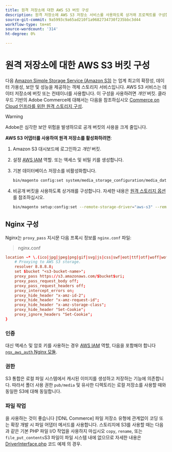 ```yaml
---
title: 원격 저장소에 대한 AWS S3 버킷 구성
description: 원격 저장소에 AWS S3 저장소 서비스를 사용하도록 상거래 프로젝트를 구성합니다.
source-git-commit: 9a5993c9a65ad210f1a9682734730f235bbc3d44
workflow-type: tm+mt
source-wordcount: '314'
ht-degree: 0%

---
```


# 원격 저장소에 대한 AWS S3 버킷 구성

다음 [Amazon Simple Storage Service (Amazon S3)][AWS S3] 는 업계 최고의 확장성, 데이터 가용성, 보안 및 성능을 제공하는 객체 스토리지 서비스입니다. AWS S3 서비스는 데이터 저장소에 버킷 또는 컨테이너를 사용합니다. 이 구성을 사용하려면 _개인_ 버킷. 클라우드 기반의 Adobe Commerce에 대해서는 다음을 참조하십시오 [Commerce on Cloud 인프라를 위한 원격 스토리지 구성](cloud-support.md).

>[!WARNING]
>
>Adobe은 심각한 보안 위험을 발생하므로 공개 버킷의 사용을 크게 줄입니다.

**AWS S3 어댑터를 사용하여 원격 저장소를 활성화하려면**:

1. Amazon S3 대시보드에 로그인하고 _개인_ 버킷.

1. 설정 [AWS IAM] 역할. 또는 액세스 및 비밀 키를 생성합니다.

1. 기본 데이터베이스 저장소를 비활성화합니다.

   ```bash
   bin/magento config:set system/media_storage_configuration/media_database 0
   ```

1. 비공개 버킷을 사용하도록 상거래를 구성합니다. 자세한 내용은 [원격 스토리지 옵션](remote-storage.md#remote-storage-options) 를 참조하십시오.

   ```bash
   bin/magento setup:config:set --remote-storage-driver="aws-s3" --remote-storage-bucket="<bucket-name>" --remote-storage-region="<region-name>" --remote-storage-prefix="<optional-prefix>" --remote-storage-key=<optional-access-key> --remote-storage-secret=<optional-secret-key> -n
   ```

## Nginx 구성

Nginx는 `proxy_pass` 지시문 다음 프록시 정보를 `nginx.conf` 파일:

>nginx.conf

```conf
location ~* \.(ico|jpg|jpeg|png|gif|svg|js|css|swf|eot|ttf|otf|woff|woff2)$ {
    # Proxying to AWS S3 storage.
    resolver 8.8.8.8;
    set $bucket "<s3-bucket-name>";
    proxy_pass https://s3.amazonaws.com/$bucket$uri;
    proxy_pass_request_body off;
    proxy_pass_request_headers off;
    proxy_intercept_errors on;
    proxy_hide_header "x-amz-id-2";
    proxy_hide_header "x-amz-request-id";
    proxy_hide_header "x-amz-storage-class";
    proxy_hide_header "Set-Cookie";
    proxy_ignore_headers "Set-Cookie";
}
```

### 인증

대신 액세스 및 암호 키를 사용하는 경우 [AWS IAM] 역할, 다음을 포함해야 합니다 [`ngx_aws_auth` Nginx 모듈][ngx repo].

### 권한

S3 통합은 로컬 파일 시스템에서 캐시된 이미지를 생성하고 저장하는 기능에 의존합니다. 따라서 폴더 사용 권한 `pub/media` 및 유사한 디렉토리는 로컬 저장소를 사용할 때와 동일한 S3에 대해 동일합니다.

### 파일 작업

을 사용하는 것이 좋습니다 [!DNL Commerce] 파일 저장소 유형에 관계없이 코딩 또는 확장 개발 시 파일 어댑터 메서드를 사용합니다. 스토리지에 S3를 사용할 때는 다음과 같은 기본 PHP 파일 I/O 작업을 사용하지 마십시오 `copy`, `rename`, 또는 `file_put_contents`S3 파일이 파일 시스템 내에 없으므로 자세한 내용은 [DriverInterface.php](https://github.com/magento/magento2/blob/2.4-develop/lib/internal/Magento/Framework/Filesystem/DriverInterface.php#L18) 코드 예제 의 경우.

<!-- link definitions -->

[AWS S3]: https://aws.amazon.com/s3
[AWS IAM]: https://aws.amazon.com/iam/
[ngx repo]: https://github.com/anomalizer/ngx_aws_auth

